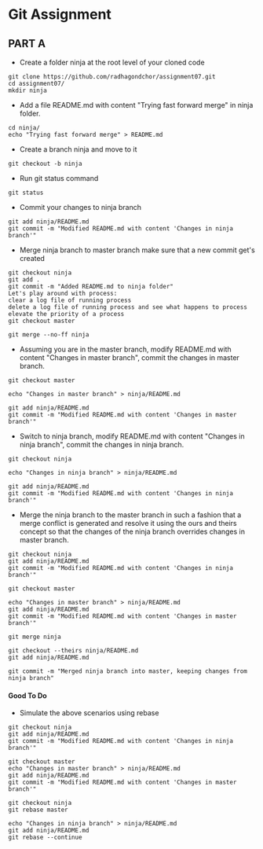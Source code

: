 # Git Assignment
##  PART A

- Create a folder ninja at the root level of your cloned code
``` 
git clone https://github.com/radhagondchor/assignment07.git
cd assignment07/
mkdir ninja
```
- Add a file README.md with content "Trying fast forward merge" in  ninja folder.
```
cd ninja/
echo "Trying fast forward merge" > README.md
```
- Create a branch ninja and move to it
```
git checkout -b ninja
```


- Run git status command
```
git status
```

- Commit your changes to ninja branch
```
git add ninja/README.md
git commit -m "Modified README.md with content 'Changes in ninja branch'"
```
- Merge ninja branch to master branch make sure that a new commit get's created
```
git checkout ninja
git add .
git commit -m "Added README.md to ninja folder"
Let's play around with process:
clear a log file of running process
delete a log file of running process and see what happens to process
elevate the priority of a process
git checkout master

git merge --no-ff ninja
```
- Assuming you are in the master branch, modify README.md with content "Changes in master branch", commit the changes in master branch.

```
git checkout master

echo "Changes in master branch" > ninja/README.md

git add ninja/README.md
git commit -m "Modified README.md with content 'Changes in master branch'"
```
- Switch to ninja branch, modify README.md with content "Changes in ninja branch", commit the changes in ninja branch.
```
git checkout ninja

echo "Changes in ninja branch" > ninja/README.md

git add ninja/README.md
git commit -m "Modified README.md with content 'Changes in ninja branch'"
```
- Merge the ninja branch to the master branch in such a fashion that a merge conflict is generated and resolve it using the ours and theirs concept so that the changes of the ninja branch overrides changes in master branch.
```
git checkout ninja
git add ninja/README.md
git commit -m "Modified README.md with content 'Changes in ninja branch'"

git checkout master

echo "Changes in master branch" > ninja/README.md
git add ninja/README.md
git commit -m "Modified README.md with content 'Changes in master branch'"

git merge ninja

git checkout --theirs ninja/README.md
git add ninja/README.md

git commit -m "Merged ninja branch into master, keeping changes from ninja branch"
```

#### Good To Do
- Simulate the above scenarios using rebase
```
git checkout ninja
git add ninja/README.md
git commit -m "Modified README.md with content 'Changes in ninja branch'"

git checkout master
echo "Changes in master branch" > ninja/README.md
git add ninja/README.md
git commit -m "Modified README.md with content 'Changes in master branch'"

git checkout ninja
git rebase master

echo "Changes in ninja branch" > ninja/README.md
git add ninja/README.md
git rebase --continue
```

